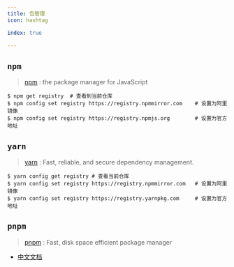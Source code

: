 ```yaml
---
title: 包管理
icon: hashtag

index: true

---
```


<!-- more -->

## `npm`

  > [npm](https://github.com/npm/cli) : the package manager for JavaScript
  
```shell
$ npm get registry  # 查看到当前仓库
$ npm config set registry https://registry.npmmirror.com    # 设置为阿里镜像
$ npm config set registry https://registry.npmjs.org        # 设置为官方地址
```

## `yarn`

  > [yarn](https://github.com/yarnpkg/yarn) : Fast, reliable, and secure dependency management.

```shell
$ yarn config get registry # 查看当前仓库
$ yarn config set registry https://registry.npmmirror.com   # 设置为阿里镜像
$ yarn config set registry https://registry.yarnpkg.com     # 设置为官方地址
```

## `pnpm`

  > [pnpm](https://github.com/pnpm/pnpm) : Fast, disk space efficient package manager

  - [中文文档](https://pnpm.io/zh/)



